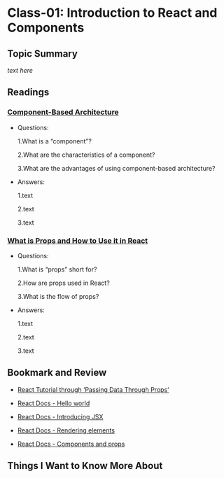 # Class-01: Introduction to React and Components

## Topic Summary

_text here_

## Readings

### [Component-Based Architecture](https://www.tutorialspoint.com/software_architecture_design/component_based_architecture.htm)

- Questions:

  1.What is a “component”?

  2.What are the characteristics of a component?

  3.What are the advantages of using component-based architecture?

- Answers: 

  1.text

  2.text

  3.text

### [What is Props and How to Use it in React](https://itnext.io/what-is-props-and-how-to-use-it-in-react-da307f500da0#:~:text=%E2%80%9CProps%E2%80%9D%20is%20a%20special%20keyword,way%20from%20parent%20to%20child)

- Questions: 

  1.What is “props” short for?

  2.How are props used in React?

  3.What is the flow of props?

- Answers: 

  1.text

  2.text

  3.text

## Bookmark and Review

- [React Tutorial through ‘Passing Data Through Props’](https://reactjs.org/tutorial/tutorial.html)

- [React Docs - Hello world](https://reactjs.org/docs/hello-world.html)

- [React Docs - Introducing JSX](https://reactjs.org/docs/introducing-jsx.html)

- [React Docs - Rendering elements](https://reactjs.org/docs/rendering-elements.html)

- [React Docs - Components and props](https://reactjs.org/docs/components-and-props.html)

## Things I Want to Know More About
